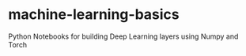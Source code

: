 # machine-learning-basics

Python Notebooks for building Deep Learning layers using Numpy and Torch

